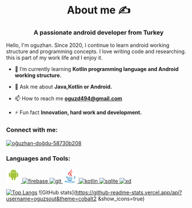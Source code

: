 <h1 align="center">About me ✍️</h1>
<h3 align="center">A passionate android developer from Turkey</h3>

Hello, I'm oguzhan. Since 2020, I continue to learn android working structure and programming concepts. I love writing code and researching. this is part of my work life and I enjoy it.

- 🌱 I’m currently learning **Kotlin programming language and Android working structure.**

- 💬 Ask me about **Java,Kotlin or Android.**

- 📫 How to reach me **oguzd494@gmail.com**

- ⚡ Fun fact **Innovation, hard work and development.**

<h3 align="left">Connect with me:</h3>
<p align="left">
<a href="https://linkedin.com/in/oğuzhan-doğdu-58730b208" target="blank"><img align="center" src="https://raw.githubusercontent.com/rahuldkjain/github-profile-readme-generator/master/src/images/icons/Social/linked-in-alt.svg" alt="oğuzhan-doğdu-58730b208" height="30" width="40" /></a>
</p>

<h3 align="left">Languages and Tools:</h3>
<p align="left"> <a href="https://developer.android.com" target="_blank"> <img src="https://raw.githubusercontent.com/devicons/devicon/master/icons/android/android-original-wordmark.svg" alt="android" width="40" height="40"/> </a> <a href="https://firebase.google.com/" target="_blank"> <img src="https://www.vectorlogo.zone/logos/firebase/firebase-icon.svg" alt="firebase" width="40" height="40"/> </a> <a href="https://git-scm.com/" target="_blank"> <img src="https://www.vectorlogo.zone/logos/git-scm/git-scm-icon.svg" alt="git" width="40" height="40"/> </a> <a href="https://www.java.com" target="_blank"> <img src="https://raw.githubusercontent.com/devicons/devicon/master/icons/java/java-original.svg" alt="java" width="40" height="40"/> </a> <a href="https://kotlinlang.org" target="_blank"> <img src="https://www.vectorlogo.zone/logos/kotlinlang/kotlinlang-icon.svg" alt="kotlin" width="40" height="40"/> </a> <a href="https://www.sqlite.org/" target="_blank"> <img src="https://www.vectorlogo.zone/logos/sqlite/sqlite-icon.svg" alt="sqlite" width="40" height="40"/> </a> <a href="https://www.adobe.com/products/xd.html" target="_blank"> <img src="https://cdn.worldvectorlogo.com/logos/adobe-xd.svg" alt="xd" width="40" height="40"/> </a> </p>

[![Top Langs](https://github-readme-stats.vercel.app/api/top-langs/?username=oguzsout&theme=cobalt2)](https://github.com/anuraghazra/github-readme-stats)       ![GitHub stats](https://github-readme-stats.vercel.app/api?username=oguzsout&theme=cobalt2 &show_icons=true)  



